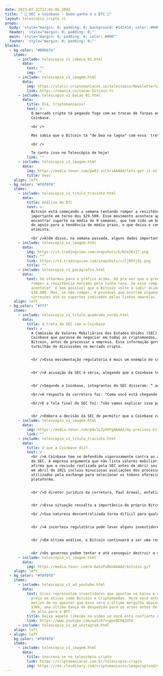 ```yaml
---
date: 2023-07-31T12:01:05.200Z
title: " 🥊 SEC x Coinbase - Quem ganha é o BTC 🤼"
layout: telescopio_cripto_v1
props:
  body: 'style="margin: 0; padding: 0; background: #141414; color: #000"'
  header: 'style="margin: 0; padding: 0;"'
  main: 'style="margin: 0; padding: 0; color: #000"'
  footer: 'style="margin: 0; padding: 0;"'
blocks:
  - bg_color: "#00bb7e"
    items:
      - include: telescopio_v1_cabeca_01.html
        data:
          text: ""
          img: ""
      - include: telescopio_v1_imagem.html
        data:
          img: https://static.criptomaniacos.io/telescopio/Newsletter%20-%20Copia%202.png
          link: https://cmania.co/nacao-bitcoin-tc
      - include: telescopio_v1_balao_01.html
        data:
          title: Olá, Criptomaníacos!
          text: >-
            O mercado cripto tá pegando fogo com as trocas de farpas entre SEC e
            Coinbase.

            <br />

            Mas sabia que o Bitcoin tá "de boa na lagoa" com essa  treta? 

            <br />

            Te conto isso no Telescópio de hoje!
          link: ""
      - include: telescopio_v1_imagem.html
        data:
          img: https://media.tenor.com/pw0J-vcChrsAAAAd/lets-get-it-on-bitcoin.gif
          title: bear
    align: left
  - bg_color: "#f0f0f0"
    items:
      - include: telescopio_v1_titulo_tracinho.html
        data:
          title: Análise de BTC
          text: >-
            Bitcoin está começando a semana tentando romper a resistência
            importante em torno dos $29.500. Esse movimento acontece após
            encontrar suporte na média de 9 semanas, que tem sido um bom ponto
            de apoio para a tendência de médio prazo, o que deixa o cenário mais
            otimista.

            <br />Além disso, na semana passada, alguns dados importantes no âmbito macroeconômico foram divulgados, trazendo uma perspectiva mais otimista sobre o controle da inflação e do mercado de trabalho. Isso aliviou a pressão nas principais cotações, permitindo que o Bitcoin consolidasse sua posição no suporte.
      - include: telescopio_v1_imagem.html
        data:
          img: https://s3.tradingview.com/snapshots/k/KCe2KxI7.png
          text: ""
          link: https://s3.tradingview.com/snapshots/c/CjRhYj9i.png
          title: ""
      - include: telescopio_v1_paragrafos.html
        data:
          text: Se olharmos para o gráfico acima, dá pra ver que o preço está tentando
            romper a resistência marcada pela linha rosa. Se esse rompimento
            acontecer, é bem possível que o Bitcoin volte a subir acima dos
            $30.000. Mas, se não romper, é provável que ocorram algumas
            correções até os suportes indicados pelas linhas amarelas.
    align: left
  - bg_color: "#fff"
    items:
      - include: telescopio_v1_titulo_quadrado_verde.html
        data:
          title: A treta da SEC com a Coinbase
          text: >
            A Comissão de Valores Mobiliários dos Estados Unidos (SEC) pediu à
            Coinbase que parasse de negociar em todas as criptomoedas, exceto
            Bitcoin, antes de processar a empresa. Essa informação gerou um
            turbilhão de discussões no mercado cripto. 


            <br />Essa movimentação regulatória é mais um exemplo do complexo cenário em que a indústria das criptomoedas está inserida.


            <br />A acusação da SEC é séria, alegando que a Coinbase teria violado leis norte-americanas ao oferecer e negociar valores mobiliários sem a devida autorização. A SEC aponta para o período desde 2019, alegando que a exchange operou como uma corretora ilegal de valores mobiliários, o que teria gerado receitas significativas ao facilitar a compra e venda de cripto.


            <br />Segundo a Coinbase, integrantes da SEC disseram: “ acreditamos que todos os ativos que não sejam bitcoin são um título. 

            <br/>A resposta da corretora foi: "Como você está chegando a essa conclusão, já que essa não é a nossa interpretação da lei?” 

            <br/>E a fala final da SEC foi: “não vamos explicar isso para você, você precisa retirar todos os ativos além do Bitcoin."


            <br />Embora a decisão da SEC de permitir que a Coinbase continue negociando Bitcoin seja vista como uma concessão, é difícil não enxergar a medida como mais uma tentativa de regulamentação no mundo cripto. <br />Essa abordagem regulatória contínua pode ser percebida como uma tentativa de controlar o setor e impor padrões que podem não ser totalmente adequados para ativos digitais, como o Bitcoin.
      - include: telescopio_v1_imagem.html
        data:
          img: https://media.tenor.com/pQvlLZyhHYgAAAAd/my-precious-bitcoin.gif
          link: ""
      - include: telescopio_v1_titulo_tracinho.html
        data:
          title: O que a Coinbase diz?
          text: >
            <br />A Coinbase tem se defendido vigorosamente contra as acusações
            da SEC. A empresa argumenta que não lista valores mobiliários e
            afirma que a revisão realizada pela SEC antes de abrir seu capital
            em abril de 2021 incluiu minuciosas avaliações dos processos
            utilizados pela exchange para selecionar os tokens oferecidos em sua
            plataforma. 


            <br />O diretor jurídico da corretora, Paul Grewal, enfatizou que as afirmações da SEC não possuem mérito e que a empresa opera de acordo com as regras estabelecidas.


            <br />Essa situação ressalta a importância do próprio Bitcoin como uma moeda descentralizada e independente de qualquer autoridade central. O Bitcoin tem sido a criptomoeda mais resistente e confiável ao longo dos anos, tendo enfrentado diversos desafios e resistido a várias crises. 

            <br />Sua natureza descentralizada torna difícil para qualquer agência governamental ou reguladora ter controle direto sobre ele, o que pode ser visto como um ponto positivo em meio às crescentes preocupações regulatórias.


            <br />A incerteza regulatória pode levar alguns investidores a adotar uma postura mais cautelosa, enquanto outros podem ver isso como uma oportunidade de entrada em ativos como o Bitcoin, considerado por muitos como um porto seguro em tempos de turbulência financeira.


            <br />Em última análise, o Bitcoin continuará a ser uma reserva de valor confiável e uma referência no mercado cripto, independentemente das controvérsias regulatórias envolvendo outras criptomoedas ou corretoras. 


            <br />Os governos podem tentar e até conseguir destruir a maior parte das altcoins, mas o Bitcoin continuará forte. Só depende de você, eu e as milhões de pessoas que acreditam no ativo pelo mundo se mantenham firmes até o fim!
      - include: telescopio_v1_imagem.html
        data:
          img: https://media.tenor.com/A-6wSzPuBkUAAAAd/bitcoin.gif
    align: left
  - bg_color: "#f0f0f0"
    items:
      - include: telescopio_v1_ad_youtube.html
        data:
          text: Ursos representam investidores que apostam na baixa e que geram queda de
            preço em ativos como Bitcoin e Criptomoedas. Hoje você entenderá o
            motivo de eu apostar que esse será o último mergulho abaixo dos
            $30k, uma última dança de despedida para os ursos antes de um rally
            de alta para o BTC.
          title: Deixa aquele likezão no vídeo se você está confiante no BTC!
          link: https://www.youtube.com/watch?v=pmvQChAZUTA
      - include: telescopio_v1_ad_instagram.html
    align: left
  - align: left
    bg_color: "#f0f0f0"
    items:
      - include: telescopio_v1_imagem.html
        data:
          title: inscreva-se no telescópio cripto
          link: https://criptomaniacos.com.br/telescopio-cripto
          img: https://res.cloudinary.com/criptomaniacos/image/upload/v1662133224/telescopio/inscreva-se-telescopio.png
---
```

